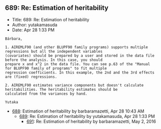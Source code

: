 ## 689: Re: Estimation of heritability

- Title: 689: Re: Estimation of heritability
- Author: yutakamasuda
- Date: Apr 28 1:33 PM
```
Bárbara,

1. AIREMLF90 (and other BLUPF90 family programs) supports multiple regressions but all the independent variables
(covariates) should be prepared by a user and stored in the data file before the analysis. In this case, you should
prepare x and x^2 in the data file. You can see p.63 of the "Manual for BLUPF90 family of programs" to fit multiple
regression coefficients. In this example, the 2nd and the 3rd effects are (fixed) regressions.

2. AIREMLF90 estimates variance components but doesn't calculate heritabilities. The heritability estimates should be
calculated from the variances by hand.

Yutaka
```

- [688](0688.md): Estimation of heritability by barbaramazetti, Apr 28 10:43 AM
    - [689](0689.md): Re: Estimation of heritability by yutakamasuda, Apr 28 1:33 PM
        - [691](0691.md): Re: Estimation of heritability by barbaramazetti, May 2, 2016
